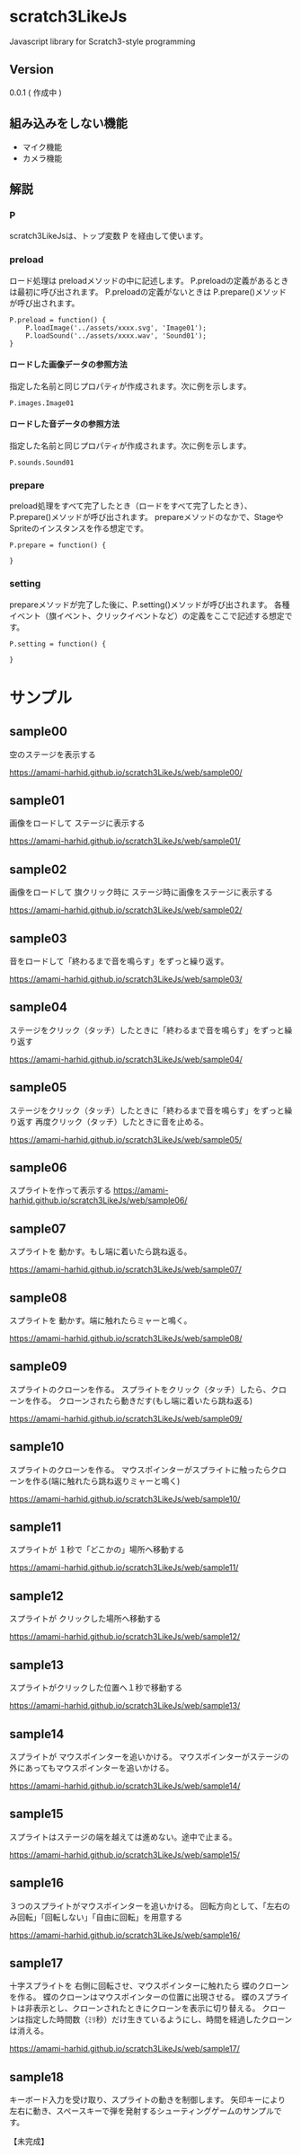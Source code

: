 # scratch3LikeJs

Javascript library for Scratch3-style programming

## Version

0.0.1  ( 作成中 )

## 組み込みをしない機能

- マイク機能
- カメラ機能

## 解説

### P

scratch3LikeJsは、トップ変数 P を経由して使います。

### preload

ロード処理は preloadメソッドの中に記述します。
P.preloadの定義があるときは最初に呼び出されます。
P.preloadの定義がないときは P.prepare()メソッドが呼び出されます。
```
P.preload = function() {
    P.loadImage('../assets/xxxx.svg', 'Image01');
    P.loadSound('../assets/xxxx.wav', 'Sound01');
}
```
#### ロードした画像データの参照方法

指定した名前と同じプロパティが作成されます。次に例を示します。

```
P.images.Image01
```
#### ロードした音データの参照方法

指定した名前と同じプロパティが作成されます。次に例を示します。

```
P.sounds.Sound01
```

### prepare

preload処理をすべて完了したとき（ロードをすべて完了したとき）、P.prepare()メソッドが呼び出されます。
prepareメソッドのなかで、StageやSpriteのインスタンスを作る想定です。
```
P.prepare = function() {

}
```

### setting

prepareメソッドが完了した後に、P.setting()メソッドが呼び出されます。
各種イベント（旗イベント、クリックイベントなど）の定義をここで記述する想定です。
```
P.setting = function() {

}
```


# サンプル

## sample00
空のステージを表示する

https://amami-harhid.github.io/scratch3LikeJs/web/sample00/

## sample01
画像をロードして ステージに表示する

https://amami-harhid.github.io/scratch3LikeJs/web/sample01/

## sample02
画像をロードして 旗クリック時に ステージ時に画像をステージに表示する

https://amami-harhid.github.io/scratch3LikeJs/web/sample02/

## sample03
音をロードして「終わるまで音を鳴らす」をずっと繰り返す。

https://amami-harhid.github.io/scratch3LikeJs/web/sample03/

## sample04
ステージをクリック（タッチ）したときに「終わるまで音を鳴らす」をずっと繰り返す

https://amami-harhid.github.io/scratch3LikeJs/web/sample04/


## sample05
ステージをクリック（タッチ）したときに「終わるまで音を鳴らす」をずっと繰り返す
再度クリック（タッチ）したときに音を止める。

https://amami-harhid.github.io/scratch3LikeJs/web/sample05/

## sample06
スプライトを作って表示する
https://amami-harhid.github.io/scratch3LikeJs/web/sample06/

## sample07
スプライトを 動かす。もし端に着いたら跳ね返る。

https://amami-harhid.github.io/scratch3LikeJs/web/sample07/

## sample08
スプライトを 動かす。端に触れたらミャーと鳴く。

https://amami-harhid.github.io/scratch3LikeJs/web/sample08/

## sample09
スプライトのクローンを作る。
スプライトをクリック（タッチ）したら、クローンを作る。
クローンされたら動きだす(もし端に着いたら跳ね返る)

https://amami-harhid.github.io/scratch3LikeJs/web/sample09/

## sample10
スプライトのクローンを作る。
マウスポインターがスプライトに触ったらクローンを作る(端に触れたら跳ね返りミャーと鳴く)

https://amami-harhid.github.io/scratch3LikeJs/web/sample10/

## sample11
スプライトが １秒で「どこかの」場所へ移動する

https://amami-harhid.github.io/scratch3LikeJs/web/sample11/

## sample12
スプライトが クリックした場所へ移動する

https://amami-harhid.github.io/scratch3LikeJs/web/sample12/

## sample13
スプライトがクリックした位置へ１秒で移動する

https://amami-harhid.github.io/scratch3LikeJs/web/sample13/

## sample14
スプライトが マウスポインターを追いかける。
マウスポインターがステージの外にあってもマウスポインターを追いかける。

https://amami-harhid.github.io/scratch3LikeJs/web/sample14/

## sample15
スプライトはステージの端を越えては進めない。途中で止まる。

https://amami-harhid.github.io/scratch3LikeJs/web/sample15/

## sample16
３つのスプライトがマウスポインターを追いかける。
回転方向として、「左右のみ回転」「回転しない」「自由に回転」を用意する

https://amami-harhid.github.io/scratch3LikeJs/web/sample16/

## sample17
十字スプライトを 右側に回転させ、マウスポインターに触れたら 蝶のクローンを作る。
蝶のクローンはマウスポインターの位置に出現させる。
蝶のスプライトは非表示とし、クローンされたときにクローンを表示に切り替える。
クローンは指定した時間数（ﾐﾘ秒）だけ生きているようにし、時間を経過したクローンは消える。

https://amami-harhid.github.io/scratch3LikeJs/web/sample17/

## sample18
キーボード入力を受け取り、スプライトの動きを制御します。
矢印キーにより左右に動き、スペースキーで弾を発射するシューティングゲームのサンプルです。

【未完成】

